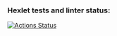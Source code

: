 ### Hexlet tests and linter status:
[![Actions Status](https://github.com/AnnaAkishina/qa-engineer-project-84/actions/workflows/hexlet-check.yml/badge.svg)](https://github.com/AnnaAkishina/qa-engineer-project-84/actions)